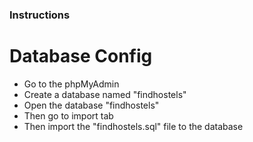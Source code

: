 ### Instructions

# Database Config

- Go to the phpMyAdmin
- Create a database named "findhostels"
- Open the database "findhostels"
- Then go to import tab
- Then import the "findhostels.sql" file to the database 